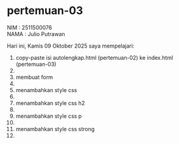 # pertemuan-03

NIM : 2511500076<br>
NAMA : Julio Putrawan<br>

Hari ini, Kamis 09 Oktober 2025 saya mempelajari:
<ol>
<li>copy-paste isi autolengkap.html (pertemuan-02) ke index.html (pertemuan-03)<li>
<li>membuat form<li>
<li>menambahkan style css<li>
<li>menambahkan style css h2<li>
<li>menambahkan style css p<li>
<li>menambahkan style css strong<li>
<ol>
